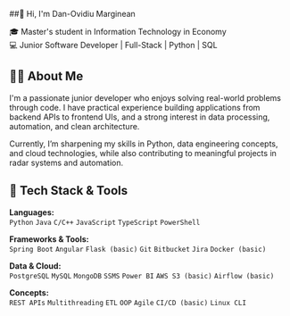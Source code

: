 ##👋 Hi, I'm Dan-Ovidiu Marginean

🎓 Master's student in Information Technology in Economy  
💻 Junior Software Developer | Full-Stack | Python | SQL  


## 👨‍💻 About Me

I'm a passionate junior developer who enjoys solving real-world problems through code. I have practical experience building applications from backend APIs to frontend UIs, and a strong interest in data processing, automation, and clean architecture.

Currently, I’m sharpening my skills in Python, data engineering concepts, and cloud technologies, while also contributing to meaningful projects in radar systems and automation.

## 🔧 Tech Stack & Tools

**Languages:**  
`Python` `Java` `C/C++` `JavaScript` `TypeScript` `PowerShell`

**Frameworks & Tools:**  
`Spring Boot` `Angular` `Flask (basic)` `Git` `Bitbucket` `Jira` `Docker (basic)`

**Data & Cloud:**  
`PostgreSQL` `MySQL` `MongoDB` `SSMS` `Power BI` `AWS S3 (basic)` `Airflow (basic)`

**Concepts:**  
`REST APIs` `Multithreading` `ETL` `OOP` `Agile` `CI/CD (basic)` `Linux CLI`



<!--
**DanMarginean/DanMarginean** is a ✨ _special_ ✨ repository because its `README.md` (this file) appears on your GitHub profile.

Here are some ideas to get you started:

- 🔭 I’m currently working on ...
- 🌱 I’m currently learning ...
- 👯 I’m looking to collaborate on ...
- 🤔 I’m looking for help with ...
- 💬 Ask me about ...
- 📫 How to reach me: ...
- 😄 Pronouns: ...
- ⚡ Fun fact: ...
-->
